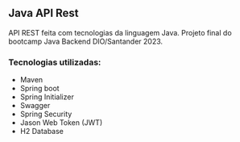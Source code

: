 ## Java API Rest

API REST feita com tecnologias da linguagem Java. Projeto final do bootcamp Java Backend DIO/Santander 2023.


### Tecnologias utilizadas:

- Maven
- Spring boot
- Spring Initializer
- Swagger
- Spring Security
- Jason Web Token (JWT)
- H2 Database